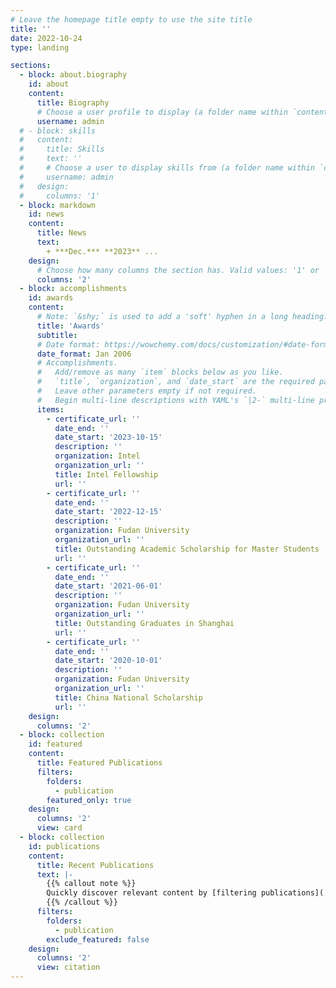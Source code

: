 ```yaml
---
# Leave the homepage title empty to use the site title
title: ''
date: 2022-10-24
type: landing

sections:
  - block: about.biography
    id: about
    content:
      title: Biography
      # Choose a user profile to display (a folder name within `content/authors/`)
      username: admin
  # - block: skills
  #   content:
  #     title: Skills
  #     text: ''
  #     # Choose a user to display skills from (a folder name within `content/authors/`)
  #     username: admin
  #   design:
  #     columns: '1'
  - block: markdown
    id: news
    content:
      title: News
      text:
        + ***Dec.*** **2023** ...
    design:
      # Choose how many columns the section has. Valid values: '1' or '2'.
      columns: '2'
  - block: accomplishments
    id: awards
    content:
      # Note: `&shy;` is used to add a 'soft' hyphen in a long heading.
      title: 'Awards'
      subtitle:
      # Date format: https://wowchemy.com/docs/customization/#date-format
      date_format: Jan 2006
      # Accomplishments.
      #   Add/remove as many `item` blocks below as you like.
      #   `title`, `organization`, and `date_start` are the required parameters.
      #   Leave other parameters empty if not required.
      #   Begin multi-line descriptions with YAML's `|2-` multi-line prefix.
      items:
        - certificate_url: ''
          date_end: ''
          date_start: '2023-10-15'
          description: ''
          organization: Intel
          organization_url: ''
          title: Intel Fellowship
          url: ''
        - certificate_url: ''
          date_end: ''
          date_start: '2022-12-15'
          description: ''
          organization: Fudan University
          organization_url: ''
          title: Outstanding Academic Scholarship for Master Students
          url: ''
        - certificate_url: ''
          date_end: ''
          date_start: '2021-06-01'
          description: ''
          organization: Fudan University
          organization_url: ''
          title: Outstanding Graduates in Shanghai
          url: ''
        - certificate_url: ''
          date_end: ''
          date_start: '2020-10-01'
          description: ''
          organization: Fudan University
          organization_url: ''
          title: China National Scholarship
          url: ''
    design:
      columns: '2'
  - block: collection
    id: featured
    content:
      title: Featured Publications
      filters:
        folders:
          - publication
        featured_only: true
    design:
      columns: '2'
      view: card
  - block: collection
    id: publications
    content:
      title: Recent Publications
      text: |-
        {{% callout note %}}
        Quickly discover relevant content by [filtering publications](./publication/).
        {{% /callout %}}
      filters:
        folders:
          - publication
        exclude_featured: false
    design:
      columns: '2'
      view: citation
---
```

